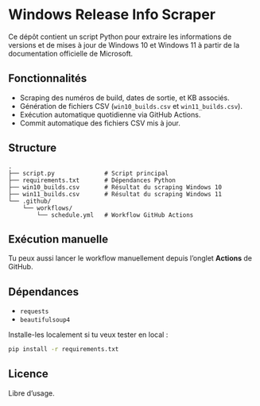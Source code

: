# Windows Release Info Scraper

Ce dépôt contient un script Python pour extraire les informations de versions et de mises à jour de Windows 10 et Windows 11 à partir de la documentation officielle de Microsoft.

## Fonctionnalités

- Scraping des numéros de build, dates de sortie, et KB associés.
- Génération de fichiers CSV (`win10_builds.csv` et `win11_builds.csv`).
- Exécution automatique quotidienne via GitHub Actions.
- Commit automatique des fichiers CSV mis à jour.

## Structure

```
.
├── script.py              # Script principal
├── requirements.txt       # Dépendances Python
├── win10_builds.csv       # Résultat du scraping Windows 10
├── win11_builds.csv       # Résultat du scraping Windows 11
└── .github/
    └── workflows/
        └── schedule.yml   # Workflow GitHub Actions
```

## Exécution manuelle

Tu peux aussi lancer le workflow manuellement depuis l’onglet **Actions** de GitHub.

## Dépendances

- `requests`
- `beautifulsoup4`

Installe-les localement si tu veux tester en local :

```bash
pip install -r requirements.txt
```

## Licence

Libre d’usage.